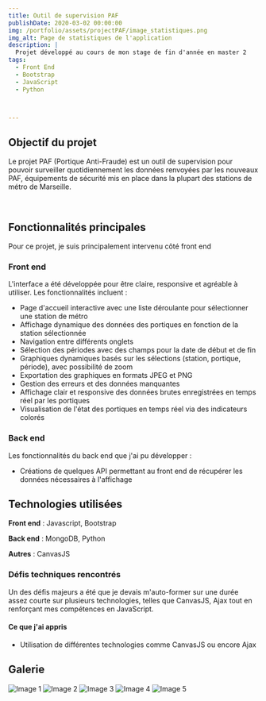```yaml
---
title: Outil de supervision PAF
publishDate: 2020-03-02 00:00:00
img: /portfolio/assets/projectPAF/image_statistiques.png
img_alt: Page de statistiques de l'application
description: |
  Projet développé au cours de mon stage de fin d'année en master 2
tags:
  - Front End
  - Bootstrap
  - JavaScript
  - Python



---
```


## Objectif du projet

Le projet PAF (Portique Anti-Fraude) est un outil de supervision pour pouvoir surveiller quotidiennement les données renvoyées par les nouveaux PAF, équipements de sécurité mis en place dans la plupart des stations de métro de Marseille.


<br/>

## Fonctionnalités principales

Pour ce projet, je suis principalement intervenu côté front end

### Front end

L'interface a été développée pour être claire, responsive et agréable à utiliser. Les fonctionnalités incluent :

  - Page d'accueil interactive avec une liste déroulante pour sélectionner une station de métro
  - Affichage dynamique des données des portiques en fonction de la station sélectionnée
  - Navigation entre différents onglets
  - Sélection des périodes avec des champs pour la date de début et de fin
  - Graphiques dynamiques basés sur les sélections (station, portique, période), avec possibilité de zoom
  - Exportation des graphiques en formats JPEG et PNG
  - Gestion des erreurs et des données manquantes
  - Affichage clair et responsive des données brutes enregistrées en temps réel par les portiques
  - Visualisation de l'état des portiques en temps réel via des indicateurs colorés

### Back end

Les fonctionnalités du back end que j'ai pu développer :

  - Créations de quelques API permettant au front end de récupérer les données nécessaires à l'affichage

## Technologies utilisées 

  **Front end** : Javascript, Bootstrap

  **Back end** : MongoDB, Python

  **Autres** : CanvasJS

### Défis techniques rencontrés

  Un des défis majeurs a été que je devais m'auto-former sur une durée assez courte sur plusieurs technologies, telles que CanvasJS, Ajax tout en renforçant mes compétences en JavaScript.

#### Ce que j'ai appris

  - Utilisation de différentes technologies comme CanvasJS ou encore Ajax
  

## Galerie

  <img src="${import.meta.env.BASE_URL}assets/projectPAF/image_statistiques2.png" alt="Image 1" class="rounded-lg shadow"/>
  <img src="${import.meta.env.BASE_URL}assets/projectPAF/image_error.png" alt="Image 2" class="rounded-lg shadow"/>
  <img src="${import.meta.env.BASE_URL}assets/projectPAF/image_donneebrutes.png" alt="Image 3" class="rounded-lg shadow"/>
  <img src="${import.meta.env.BASE_URL}assets/projectPAF/image_etats.png" alt="Image 4" class="rounded-lg shadow"/>
  <img src="${import.meta.env.BASE_URL}assets/projectPAF/image_export.png" alt="Image 5" class="rounded-lg shadow"/>
